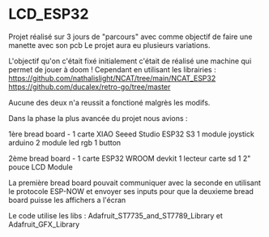 # LCD_ESP32

Projet réalisé sur 3 jours de "parcours" avec comme objectif de faire une manette avec son pcb
Le projet aura eu plusieurs variations.

L'objectif qu'on c'était fixé initialement c'était de réalisé une machine qui permet de jouer à doom !
Cependant en utilisant les librairies :
https://github.com/nathalislight/NCAT/tree/main/NCAT_ESP32
https://github.com/ducalex/retro-go/tree/master

Aucune des deux n'a reussit a fonctioné malgrès les modifs.

Dans la phase la plus avancée du projet nous avions : 

1ère bread board -
1 carte XIAO Seeed Studio ESP32 S3
1 module joystick arduino
2 module led rgb
1 button

2ème bread board -
1 carte ESP32 WROOM devkit
1 lecteur carte sd
1 2" pouce LCD Module

La première bread board pouvait communiquer avec la seconde en utilisant le protocole 
ESP-NOW et envoyer ses inputs pour que la deuxieme bread board puisse les affichers a l'écran

Le code utilise les libs : 
Adafruit_ST7735_and_ST7789_Library et 
Adafruit_GFX_Library
